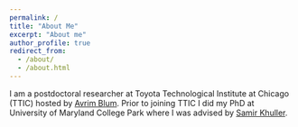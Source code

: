 ```yaml
---
permalink: /
title: "About Me"
excerpt: "About me"
author_profile: true
redirect_from: 
  - /about/
  - /about.html
---
```


I am a postdoctoral researcher at Toyota Technological Institute at Chicago (TTIC) hosted by [Avrim Blum](https://home.ttic.edu/~avrim/). Prior to joining TTIC I did my PhD at University of Maryland College Park where I was advised by [Samir Khuller](http://www.cs.umd.edu/users/samir/). 
